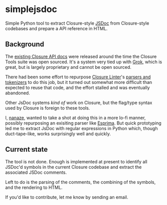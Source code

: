 simplejsdoc
===========

Simple Python tool to extract Closure-style [JSDoc](http://en.wikipedia.org/wiki/JSDoc) from Closure-style codebases and prepare a API reference in HTML.

Background
---

The [existing Closure API docs](http://closure-library.googlecode.com/svn/docs/index.html) were released around the time the Closure Tools suite was open sourced. It's a system very tied up with
[Grok](https://news.ycombinator.com/item?id=4371267), which is great, but is largely proprietary and cannot be open sourced.

There had been some effort to repurpose [Closure Linter](http://closure-linter.googlecode.com)'s [parsers and tokenizers](https://code.google.com/p/closure-linter/source/browse/trunk/closure_linter/javascripttokenizer.py) to do this job, but it turned out somewhat more difficult than expected to reuse that code, and the effort stalled and was eventually abandoned.

Other JsDoc systems _kind of_ work on Closure, but the flag/type syntax used by Closure is foreign to these tools.

I, [nanaze](http://github.com/nanaze), wanted to take a shot at doing this in a more lo-fi manner, possibly repurposing an exisiting parser like [Esprima](http://esprima.org/). But quick prototyping led me to extract JsDoc with regular
expressions in Python which, though duct-tape-like, works surprisingly well and quickly.

Current state
---

The tool is not done.  Enough is implemented at present to identify all JSDoc'd symbols in the current Closure codebase and extract the
associated JSDoc comments.

Left to do is the parsing of the comments, the combining of the symbols, and the rendering to HTML.

If you'd like to contribute, let me know by sending an email.
